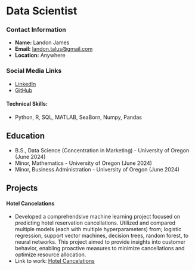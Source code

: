 # Data Scientist

### Contact Information
- **Name:** Landon James
- **Email:** landon.talus@gmail.com 
- **Location:** Anywhere

### Social Media Links
- [LinkedIn](https://www.linkedin.com/in/landon-james)
- [GitHub](https://github.com/LandonJames1)

#### Technical Skills:
* Python, R, SQL, MATLAB, SeaBorn, Numpy, Pandas

## Education
* B.S., Data Science (Concentration in Marketing) - University of Oregon (June 2024)
* Minor, Mathematics - University of Oregon (June 2024)
* Minor, Business Administration - University of Oregon (June 2024)

## Projects
#### Hotel Cancelations
* Developed a comprehendsive machine learning project focused on predicting hotel reservation cancellations. Utilized and compared multiple models (each with multiple hyperparameters) from; logistic regression, support vector machines, decision trees, random forest, to neural networks. This project aimed to provide insights into customer behavior, enabling proactive measures to minimize cancellations and optimize resource allocation.
* Link to work: [Hotel Cancelations](https://github.com/LandonJames1/Portfolio/blob/main/proj3_machine_learning.ipynb)
